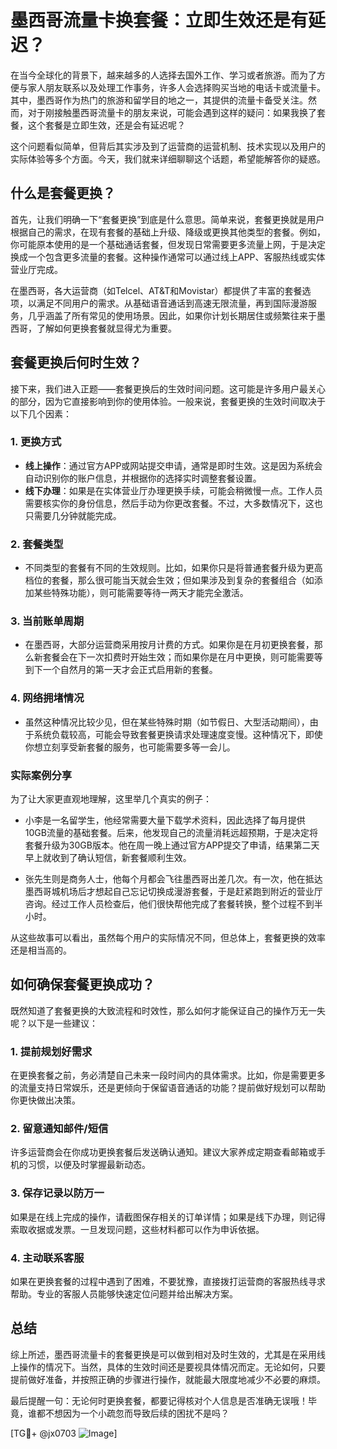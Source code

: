 # 墨西哥流量卡换套餐：立即生效还是有延迟？

在当今全球化的背景下，越来越多的人选择去国外工作、学习或者旅游。而为了方便与家人朋友联系以及处理工作事务，许多人会选择购买当地的电话卡或流量卡。其中，墨西哥作为热门的旅游和留学目的地之一，其提供的流量卡备受关注。然而，对于刚接触墨西哥流量卡的朋友来说，可能会遇到这样的疑问：如果我换了套餐，这个套餐是立即生效，还是会有延迟呢？

这个问题看似简单，但背后其实涉及到了运营商的运营机制、技术实现以及用户的实际体验等多个方面。今天，我们就来详细聊聊这个话题，希望能解答你的疑惑。

## 什么是套餐更换？

首先，让我们明确一下“套餐更换”到底是什么意思。简单来说，套餐更换就是用户根据自己的需求，在现有套餐的基础上升级、降级或更换其他类型的套餐。例如，你可能原本使用的是一个基础通话套餐，但发现日常需要更多流量上网，于是决定换成一个包含更多流量的套餐。这种操作通常可以通过线上APP、客服热线或实体营业厅完成。

在墨西哥，各大运营商（如Telcel、AT&T和Movistar）都提供了丰富的套餐选项，以满足不同用户的需求。从基础语音通话到高速无限流量，再到国际漫游服务，几乎涵盖了所有常见的使用场景。因此，如果你计划长期居住或频繁往来于墨西哥，了解如何更换套餐就显得尤为重要。

## 套餐更换后何时生效？

接下来，我们进入正题——套餐更换后的生效时间问题。这可能是许多用户最关心的部分，因为它直接影响到你的使用体验。一般来说，套餐更换的生效时间取决于以下几个因素：

### 1. **更换方式**
   - **线上操作**：通过官方APP或网站提交申请，通常是即时生效。这是因为系统会自动识别你的账户信息，并根据你的选择实时调整套餐设置。
   - **线下办理**：如果是在实体营业厅办理更换手续，可能会稍微慢一点。工作人员需要核实你的身份信息，然后手动为你更改套餐。不过，大多数情况下，这也只需要几分钟就能完成。

### 2. **套餐类型**
   - 不同类型的套餐有不同的生效规则。比如，如果你只是将普通套餐升级为更高档位的套餐，那么很可能当天就会生效；但如果涉及到复杂的套餐组合（如添加某些特殊功能），则可能需要等待一两天才能完全激活。

### 3. **当前账单周期**
   - 在墨西哥，大部分运营商采用按月计费的方式。如果你是在月初更换套餐，那么新套餐会在下一次扣费时开始生效；而如果你是在月中更换，则可能需要等到下一个自然月的第一天才会正式启用新的套餐。

### 4. **网络拥堵情况**
   - 虽然这种情况比较少见，但在某些特殊时期（如节假日、大型活动期间），由于系统负载较高，可能会导致套餐更换请求处理速度变慢。这种情况下，即使你想立刻享受新套餐的服务，也可能需要多等一会儿。

### 实际案例分享

为了让大家更直观地理解，这里举几个真实的例子：

- 小李是一名留学生，他经常需要大量下载学术资料，因此选择了每月提供10GB流量的基础套餐。后来，他发现自己的流量消耗远超预期，于是决定将套餐升级为30GB版本。他在周一晚上通过官方APP提交了申请，结果第二天早上就收到了确认短信，新套餐顺利生效。
  
- 张先生则是商务人士，他每个月都会飞往墨西哥出差几次。有一次，他在抵达墨西哥城机场后才想起自己忘记切换成漫游套餐，于是赶紧跑到附近的营业厅咨询。经过工作人员检查后，他们很快帮他完成了套餐转换，整个过程不到半小时。

从这些故事可以看出，虽然每个用户的实际情况不同，但总体上，套餐更换的效率还是相当高的。

## 如何确保套餐更换成功？

既然知道了套餐更换的大致流程和时效性，那么如何才能保证自己的操作万无一失呢？以下是一些建议：

### 1. 提前规划好需求
   在更换套餐之前，务必清楚自己未来一段时间内的具体需求。比如，你是需要更多的流量支持日常娱乐，还是更倾向于保留语音通话的功能？提前做好规划可以帮助你更快做出决策。

### 2. 留意通知邮件/短信
   许多运营商会在你成功更换套餐后发送确认通知。建议大家养成定期查看邮箱或手机的习惯，以便及时掌握最新动态。

### 3. 保存记录以防万一
   如果是在线上完成的操作，请截图保存相关的订单详情；如果是线下办理，则记得索取收据或发票。一旦发现问题，这些材料都可以作为申诉依据。

### 4. 主动联系客服
   如果在更换套餐的过程中遇到了困难，不要犹豫，直接拨打运营商的客服热线寻求帮助。专业的客服人员能够快速定位问题并给出解决方案。

## 总结

综上所述，墨西哥流量卡的套餐更换是可以做到相对及时生效的，尤其是在采用线上操作的情况下。当然，具体的生效时间还是要视具体情况而定。无论如何，只要提前做好准备，并按照正确的步骤进行操作，就能最大限度地减少不必要的麻烦。

最后提醒一句：无论何时更换套餐，都要记得核对个人信息是否准确无误哦！毕竟，谁都不想因为一个小疏忽而导致后续的困扰不是吗？

[TG💪+ @jx0703 ![Image](https://github.com/user-attachments/assets/dbca1d08-cadb-493c-b0ec-ad6f7a83f270)]